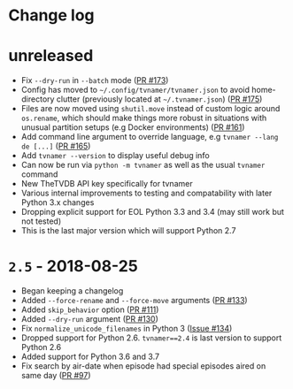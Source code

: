 # Change log

# unreleased
- Fix `--dry-run` in `--batch` mode
  ([PR #173](https://github.com/dbr/tvnamer/pull/173))
- Config has moved to `~/.config/tvnamer/tvnamer.json` to avoid home-directory clutter (previously located at `~/.tvnamer.json`)
  ([PR #175](https://github.com/dbr/tvnamer/pull/175))
- Files are now moved using `shutil.move` instead of custom logic around `os.rename`, which should make things more robust in situations with unusual partition setups (e.g Docker environments)
  ([PR #161](https://github.com/dbr/tvnamer/pull/161))
- Add command line argument to override language, e.g `tvnamer --lang de [...]`
  ([PR #165](https://github.com/dbr/tvnamer/pull/165))
- Add `tvnamer --version` to display useful debug info
- Can now be run via `python -m tvnamer` as well as the usual `tvnamer` command
- New TheTVDB API key specifically for tvnamer
- Various internal improvements to testing and compatability with later Python 3.x changes
- Dropping explicit support for EOL Python 3.3 and 3.4 (may still work but not tested)
- This is the last major version which will support Python 2.7

# `2.5` - 2018-08-25
- Began keeping a changelog
- Added `--force-rename` and `--force-move` arguments
  ([PR #133](https://github.com/dbr/tvnamer/pull/133))
- Added `skip_behavior` option
  ([PR #111](https://github.com/dbr/tvnamer/pull/111))
- Added `--dry-run` argument
  ([PR #130](https://github.com/dbr/tvnamer/pull/130))
- Fix `normalize_unicode_filenames` in Python 3
  ([Issue #134](https://github.com/dbr/tvnamer/issues/134))
- Dropped support for Python 2.6. `tvnamer==2.4` is last version to
  support Python 2.6
- Added support for Python 3.6 and 3.7
- Fix search by air-date when episode had special episodes aired on same day
  ([PR #97](https://github.com/dbr/tvnamer/pull/97))
